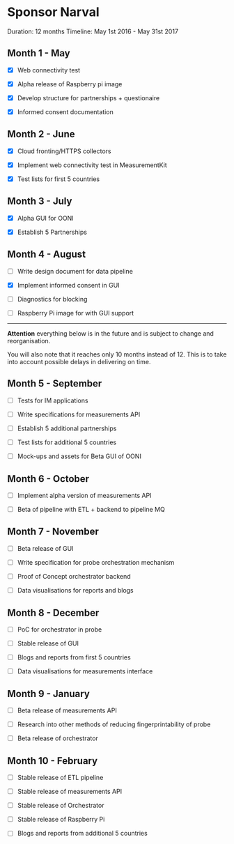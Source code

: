 # Sponsor Narval

Duration: 12 months
Timeline: May 1st 2016 - May 31st 2017

## Month 1 - May

* [x] Web connectivity test

* [x] Alpha release of Raspberry pi image

* [x] Develop structure for partnerships + questionaire

* [x] Informed consent documentation

## Month 2 - June

* [x] Cloud fronting/HTTPS collectors

* [x] Implement web connectivity test in MeasurementKit

* [x] Test lists for first 5 countries

## Month 3 - July

* [x] Alpha GUI for OONI

* [x] Establish 5 Partnerships

## Month 4 - August

* [ ] Write design document for data pipeline

* [x] Implement informed consent in GUI

* [ ] Diagnostics for blocking

* [ ] Raspberry Pi image for with GUI support


----

**Attention** everything below is in the future and is subject to change and reorganisation.

You will also note that it reaches only 10 months instead of 12. This is to
take into account possible delays in delivering on time.

## Month 5 - September

* [ ] Tests for IM applications

* [ ] Write specifications for measurements API

* [ ] Establish 5 additional partnerships

* [ ] Test lists for additional 5 countries

* [ ] Mock-ups and assets for Beta GUI of OONI

## Month 6 - October

* [ ] Implement alpha version of measurements API

* [ ] Beta of pipeline with ETL + backend to pipeline MQ

## Month 7 - November

* [ ] Beta release of GUI

* [ ] Write specification for probe orchestration mechanism

* [ ] Proof of Concept orchestrator backend

* [ ] Data visualisations for reports and blogs

## Month 8 - December

* [ ] PoC for orchestrator in probe

* [ ] Stable release of GUI

* [ ] Blogs and reports from first 5 countries

* [ ] Data visualisations for measurements interface

## Month 9 - January

* [ ] Beta release of measurements API

* [ ] Research into other methods of reducing fingerprintability of probe

* [ ] Beta release of orchestrator

## Month 10 - February

* [ ] Stable release of ETL pipeline

* [ ] Stable release of measurements API

* [ ] Stable release of Orchestrator

* [ ] Stable release of Raspberry Pi

* [ ] Blogs and reports from additional 5 countries
